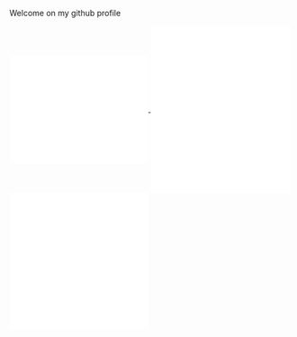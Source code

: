 Welcome on my github profile

<a href="https://github.com/julienbonnet50">
  <img align="center" width="49%" src="./github-metrics.svg" />
</a>

<a href="https://github.com/julienbonnet50">
  <img align="center" width="49%" src="./calendar.svg" />
</a>

<a href="https://github.com/julienbonnet50">
  <img align="center" width="49%" src="./metrics.plugin.chess.svg" />
</a>


<!-- <a href="https://github.com/julienbonnet50">
  <img align="center" width="49%" src="./metrics.plugin.topics.icons.svg" />
</a> -->

<!-- <a href="https://github.com/julienbonnet50">
  <img align="center" width="49%" src="./repositories.svg" />
</a> -->

